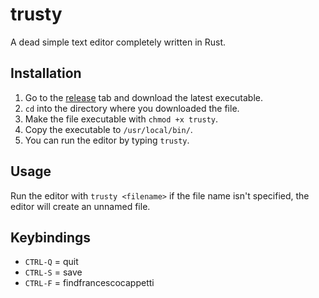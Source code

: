 # trusty
A dead simple text editor completely written in Rust.

## Installation
1. Go to the [release](https://github.com/kappq/trusty/releases) tab and download the latest executable.
2. `cd` into the directory where you downloaded the file.
3. Make the file executable with `chmod +x trusty`.
4. Copy the executable to `/usr/local/bin/`.
5. You can run the editor by typing `trusty`.

## Usage
Run the editor with `trusty <filename>` if the file name isn't specified, the editor will create an unnamed file.

## Keybindings
- `CTRL-Q` = quit
- `CTRL-S` = save
- `CTRL-F` = findfrancescocappetti
